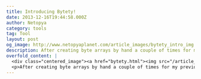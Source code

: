 ```yaml
---
title: Introducing Bytety!
date: 2013-12-16T19:44:58.000Z
author: Netopya
category: tools
tag: Tool
layout: post
og_image: http://www.netopyaplanet.com/article_images/bytety_intro_img.jpg
description: After creating byte arrays by hand a couple of times for my previous project, the AEMD Alpha, I decided to create Bytety! Bytety is a simple app that allows you to draw graphics onto an array and produce the coded array for you! This is great for creating graphics for single colored LED Matrices powered by controllers like the Arduino, and probably many other things. First enter in the dimensions of your LED matrix, and then click on the boxes to toggle the state of the LED they represent. You can also hold down any key to then hover over the boxes to change multiple LEDs at once. If things get too big, you can also change the zoom. The code is generated in real time in the box below. You can have an infinite amount of rows (y) but you are probably limited to 63 columns (things might get funny after that). If you need more, or you encounter any bugs, let me know. Enjoy!
overfold_content: |
  <div class="centered_image"><a href="bytety.html"><img src="/article_images/bytety_intro_img.jpg" class="img-thumbnail"/></a></div>
  <p>After creating byte arrays by hand a couple of times for my previous project, the AEMD Alpha, I decided to create <a href="bytety.html">Bytety</a>! <a href="bytety.html">Bytety</a> is a simple app that allows you to draw graphics onto an array and produce the coded array for you! This is great for creating graphics for single colored LED Matrices powered by controllers like the Arduino, and probably many other things. First enter in the dimensions of your LED matrix, and then click on the boxes to toggle the state of the LED they represent. You can also hold down any key to then hover over the boxes to change multiple LEDs at once. If things get too big, you can also change the zoom. The code is generated in real time in the box below. You can have an infinite amount of rows (y) but you are probably limited to 63 columns (things might get funny after that). If you need more, or you encounter any bugs, let me know. Enjoy!</p>
---
```


